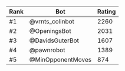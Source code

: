 Rank|Bot|Rating
---|---|---
#1|@vrnts_colinbot|2260
#2|@OpeningsBot|2031
#3|@DavidsGuterBot|1607
#4|@pawnrobot|1389
#5|@MinOpponentMoves|874
